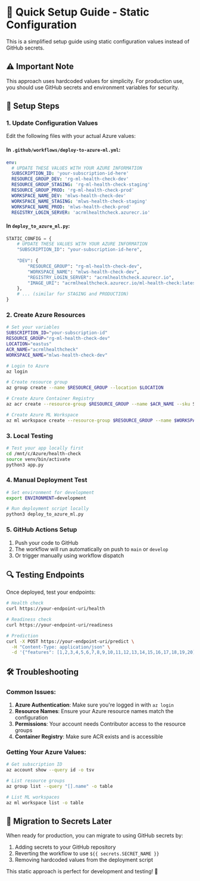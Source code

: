 # 🚀 Quick Setup Guide - Static Configuration

This is a simplified setup guide using static configuration values instead of GitHub secrets.

## ⚠️ Important Note
This approach uses hardcoded values for simplicity. For production use, you should use GitHub secrets and environment variables for security.

## 📝 Setup Steps

### 1. Update Configuration Values

Edit the following files with your actual Azure values:

#### In `.github/workflows/deploy-to-azure-ml.yml`:
```yaml
env:
  # UPDATE THESE VALUES WITH YOUR AZURE INFORMATION
  SUBSCRIPTION_ID: 'your-subscription-id-here'
  RESOURCE_GROUP_DEV: 'rg-ml-health-check-dev'
  RESOURCE_GROUP_STAGING: 'rg-ml-health-check-staging' 
  RESOURCE_GROUP_PROD: 'rg-ml-health-check-prod'
  WORKSPACE_NAME_DEV: 'mlws-health-check-dev'
  WORKSPACE_NAME_STAGING: 'mlws-health-check-staging'
  WORKSPACE_NAME_PROD: 'mlws-health-check-prod'
  REGISTRY_LOGIN_SERVER: 'acrmlhealthcheck.azurecr.io'
```

#### In `deploy_to_azure_ml.py`:
```python
STATIC_CONFIG = {
    # UPDATE THESE VALUES WITH YOUR AZURE INFORMATION
    "SUBSCRIPTION_ID": "your-subscription-id-here",
    
    "DEV": {
        "RESOURCE_GROUP": "rg-ml-health-check-dev",
        "WORKSPACE_NAME": "mlws-health-check-dev",
        "REGISTRY_LOGIN_SERVER": "acrmlhealthcheck.azurecr.io",
        "IMAGE_URI": "acrmlhealthcheck.azurecr.io/ml-health-check:latest"
    },
    # ... (similar for STAGING and PRODUCTION)
}
```

### 2. Create Azure Resources

```bash
# Set your variables
SUBSCRIPTION_ID="your-subscription-id"
RESOURCE_GROUP="rg-ml-health-check-dev"
LOCATION="eastus"
ACR_NAME="acrmlhealthcheck"
WORKSPACE_NAME="mlws-health-check-dev"

# Login to Azure
az login

# Create resource group
az group create --name $RESOURCE_GROUP --location $LOCATION

# Create Azure Container Registry
az acr create --resource-group $RESOURCE_GROUP --name $ACR_NAME --sku Standard

# Create Azure ML Workspace
az ml workspace create --resource-group $RESOURCE_GROUP --name $WORKSPACE_NAME
```

### 3. Local Testing

```bash
# Test your app locally first
cd /mnt/c/Azure/health-check
source venv/bin/activate
python3 app.py
```

### 4. Manual Deployment Test

```bash
# Set environment for development
export ENVIRONMENT=development

# Run deployment script locally
python3 deploy_to_azure_ml.py
```

### 5. GitHub Actions Setup

1. Push your code to GitHub
2. The workflow will run automatically on push to `main` or `develop`
3. Or trigger manually using workflow dispatch

## 🔍 Testing Endpoints

Once deployed, test your endpoints:

```bash
# Health check
curl https://your-endpoint-uri/health

# Readiness check  
curl https://your-endpoint-uri/readiness

# Prediction
curl -X POST https://your-endpoint-uri/predict \
  -H "Content-Type: application/json" \
  -d '{"features": [1,2,3,4,5,6,7,8,9,10,11,12,13,14,15,16,17,18,19,20]}'
```

## 🛠️ Troubleshooting

### Common Issues:

1. **Azure Authentication**: Make sure you're logged in with `az login`
2. **Resource Names**: Ensure your Azure resource names match the configuration
3. **Permissions**: Your account needs Contributor access to the resource groups
4. **Container Registry**: Make sure ACR exists and is accessible

### Getting Your Azure Values:

```bash
# Get subscription ID
az account show --query id -o tsv

# List resource groups
az group list --query "[].name" -o table

# List ML workspaces
az ml workspace list -o table
```

## 🔄 Migration to Secrets Later

When ready for production, you can migrate to using GitHub secrets by:

1. Adding secrets to your GitHub repository
2. Reverting the workflow to use `${{ secrets.SECRET_NAME }}`
3. Removing hardcoded values from the deployment script

This static approach is perfect for development and testing! 🚀 